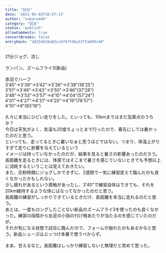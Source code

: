 ```yaml
---
title: "試合"
date: '2021-04-03T10:57:13'
author: "subaru44k"
category: "試合"
status: "publish"
allowComments: true
convertBreaks: false
entryHash: "3d25dd10a83ccb747fdba22ffa699c48"
---
```

21分ジョグ、流し<br>
<br>
ランパン、ズームフライ3(新品)<br>
<br>
赤羽でハーフ<br>
3'45"→3'39"→3'42"→3'38"→3'38"(18'25")<br>
3'51"→3'49"→3'43"→3'50"→3'46"(37'28")<br>
3'48"→3'53"→3'57"→4'10"→4'04"(57'24")<br>
4'01"→4'27"→4'21"→4'20"→4'19"(78'57")<br>
4'10"→9"(83'16")<br>
<br>
久々に本当にひどい走りをした。といっても、10kmまではまだ及第点のうちか？<br>
今日は天気がよく、気温も20度ちょっとまで行ったので、春先にしては暑かったのだと思う。<br>
といっても、走ってるときに暑いなぁと思うほどではない。つまり、体温上がりすぎて走りに影響を与えているという<br>
イメージは持っていなかったのだが、結果を見ると暑さの影響あったのだろう。<br>
長距離を走るときには、体感ではそこまで暑さを感じていないときでも予想以上に消耗するということは覚えておきたい。<br>
また、花粉時期にジョグしかできずに、2週間で一気に練習変えて臨んだのも良くなかったかもしれない。<br>
少し疲れがあるという感触があったし、3'40"で練習自体はできても、それを20km維持するような体にはなってなかったのだと思う。<br>
長距離の練習がしっかりできているときだけ、長距離を本当に走れるのだと思う。<br>
あとは、一度もロングしたことない新品のズームフライ3を使ったのも良くなかった。練習の段階から左足の小指の付け根あたりが当たるのを感じていたのだが、<br>
それが気になる状態で試合に臨んだので、フォームが崩れたのもあるかなと思う。新品シューズはぶっつけ本番で使うべからず。<br>
<br>
まあ、甘えるなと。長距離はしっかり練習しないと無理だと改めて思った。
